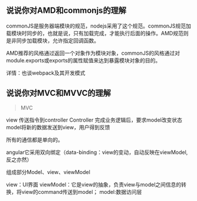 ## 说说你对AMD和commonjs的理解

commonJS是服务器端模块的规范，nodejs采用了这个规范。commonJS规范加载模块时同步的，也就是说，只有加载完成，才能执行后面的操作。AMD规范则是非同步加载模块，允许指定回调函数。

AMD推荐的风格通过返回一个对象作为模块对象，commonJS的风格通过对module.exports或exports的属性赋值来达到暴露模块对象的目的。

详情：也谈webpack及其开发模式



## 说说你对MVC和MVVC的理解

> MVC 

view 传送指令到controller
Controller 完成业务逻辑后，要求model改变状态
model将新的数据发送到view，用户得到反馈


所有的通信都是单向的。

angular它采用双向绑定（data-binding：view的变动，自动反映在viewModel,反之亦然）

组成部分Model、view、viewModel

view：UI界面
viewModel：它是view的抽象，负责view与model之间信息的转换，将view的command传送到model；
model:数据访问层